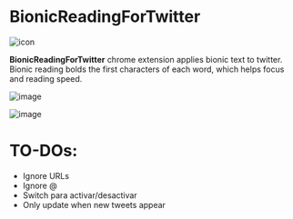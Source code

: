 # BionicReadingForTwitter

![icon](https://user-images.githubusercontent.com/95043218/228983863-8ba5fe2b-5cdb-4424-b889-e87684400e19.png)

**BionicReadingForTwitter** chrome extension applies bionic text to twitter.
Bionic reading bolds the first characters of each word, which helps focus and reading speed. 

![image](https://user-images.githubusercontent.com/95043218/228982881-e7712641-f62c-4fa6-9b82-58a705dee394.png)


![image](https://user-images.githubusercontent.com/95043218/228982802-c02bb678-9482-48e4-aa54-571cfbcd20a0.png)

# TO-DOs:

- Ignore URLs
- Ignore @
- Switch para activar/desactivar
- Only update when new tweets appear

